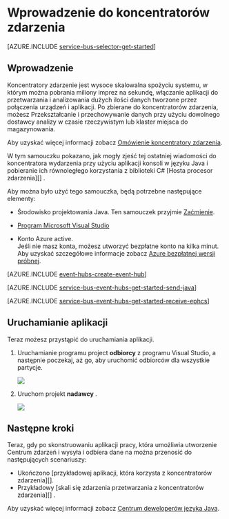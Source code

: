<properties
    pageTitle="Wprowadzenie do koncentratorów zdarzenia w języku Java | Microsoft Azure"
    description="Skorzystać z tego samouczka, aby rozpocząć używanie koncentratory zdarzenia Azure; wysyła zdarzenia przy użyciu języka Java i pobieranie ich w C# za pomocą EventProcessorHost."
    services="event-hubs"
    documentationCenter=""
    authors="jtaubensee"
    manager="timlt"
    editor=""/>

<tags
    ms.service="event-hubs"
    ms.workload="core"
    ms.tgt_pltfrm="na"
    ms.devlang="na"
    ms.topic="article"
    ms.date="09/27/2016"
    ms.author="jotaub;sethm"/>

# <a name="get-started-with-event-hubs"></a>Wprowadzenie do koncentratorów zdarzenia

[AZURE.INCLUDE [service-bus-selector-get-started](../../includes/service-bus-selector-get-started.md)]

## <a name="introduction"></a>Wprowadzenie

Koncentratory zdarzenie jest wysoce skalowalna spożyciu systemu, w którym można pobrania miliony imprez na sekundę, włączanie aplikacji do przetwarzania i analizowania dużych ilości danych tworzone przez połączenia urządzeń i aplikacji. Po zbierane do koncentratorów zdarzenia, możesz Przekształcanie i przechowywanie danych przy użyciu dowolnego dostawcy analizy w czasie rzeczywistym lub klaster miejsca do magazynowania.

Aby uzyskać więcej informacji zobacz [Omówienie koncentratory zdarzenia][].

W tym samouczku pokazano, jak mogły zjeść tej ostatniej wiadomości do koncentratora wydarzenia przy użyciu aplikacji konsoli w języku Java i pobieranie ich równoległego korzystania z biblioteki C# [Hosta procesor zdarzenia][] .

Aby można było użyć tego samouczka, będą potrzebne następujące elementy:

+ Środowisko projektowania Java. Ten samouczek przyjmie [Zaćmienie](https://www.eclipse.org/).

+ [Program Microsoft Visual Studio](http://visualstudio.com)

+ Konto Azure active. <br/>Jeśli nie masz konta, możesz utworzyć bezpłatne konto na kilka minut. Aby uzyskać szczegółowe informacje zobacz <a href="http://azure.microsoft.com/pricing/free-trial/?WT.mc_id=A0E0E5C02&amp;returnurl=http%3A%2F%2Fazure.microsoft.com%2Fen-us%2Fdevelop%2Fmobile%2Ftutorials%2Fget-started%2F" target="_blank">Azure bezpłatnej wersji próbnej</a>.

[AZURE.INCLUDE [event-hubs-create-event-hub](../../includes/event-hubs-create-event-hub.md)]

[AZURE.INCLUDE [service-bus-event-hubs-get-started-send-java](../../includes/service-bus-event-hubs-get-started-send-java.md)]

[AZURE.INCLUDE [service-bus-event-hubs-get-started-receive-ephcs](../../includes/service-bus-event-hubs-get-started-receive-ephcs.md)]

## <a name="run-the-applications"></a>Uruchamianie aplikacji

Teraz możesz przystąpić do uruchamiania aplikacji.

1.  Uruchamianie programu project **odbiorcy** z programu Visual Studio, a następnie poczekaj, aż go, aby uruchomić odbiorców dla wszystkie partycje.

    ![][21]

2.  Uruchom projekt **nadawcy** .

    ![][22]

## <a name="next-steps"></a>Następne kroki

Teraz, gdy po skonstruowaniu aplikacji pracy, która umożliwia utworzenie Centrum zdarzeń i wysyła i odbiera dane na można przenosić do następujących scenariuszy:

- Ukończono [przykładowej aplikacji, która korzysta z koncentratorów zdarzenia][].
- Przykładowy [skali się zdarzenia przetwarzania z koncentratorów zdarzenia][] .

Aby uzyskać więcej informacji zobacz [Centrum deweloperów języka Java](/develop/java/).

<!-- Images. -->
[21]: ./media/event-hubs-java-ephcs-getstarted/run-csharp-ephcs1.png
[22]: ./media/event-hubs-java-ephcs-getstarted/java-send.png

<!-- Links -->
[Azure classic portal]: https://manage.windowsazure.com/
[Host procesor zdarzenia]: https://www.nuget.org/packages/Microsoft.Azure.ServiceBus.EventProcessorHost
[Omówienie koncentratory zdarzenia]: event-hubs-overview.md
[Przykładowa aplikacja korzystającego z koncentratorów zdarzenia]: https://code.msdn.microsoft.com/Service-Bus-Event-Hub-286fd097
[Możliwość skalowania zdarzenia przetwarzania z koncentratorów zdarzenia]: https://code.msdn.microsoft.com/Service-Bus-Event-Hub-45f43fc3
 